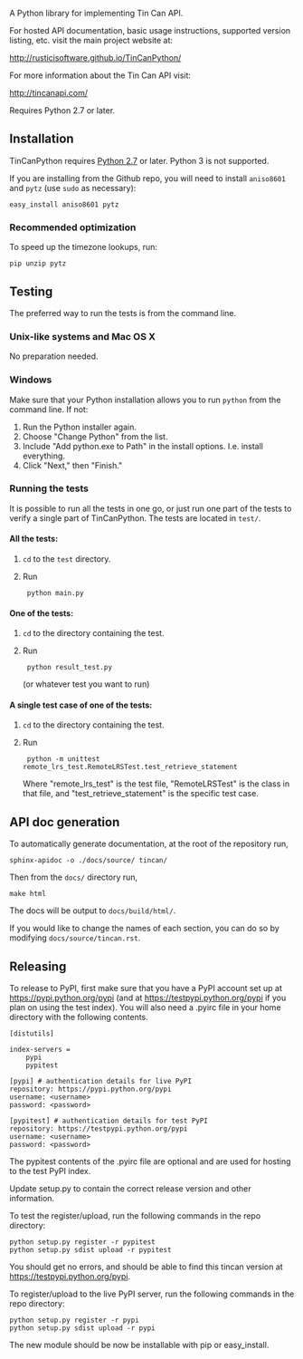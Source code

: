 A Python library for implementing Tin Can API.

For hosted API documentation, basic usage instructions, supported version listing, etc. visit the main project website at:

<http://rusticisoftware.github.io/TinCanPython/>

For more information about the Tin Can API visit:

<http://tincanapi.com/>

Requires Python 2.7 or later.

## Installation
TinCanPython requires [Python 2.7](https://www.python.org/downloads/) or later. Python 3 is not supported.

If you are installing from the Github repo, you will need to install `aniso8601` and `pytz` (use `sudo` as necessary):

    easy_install aniso8601 pytz

### Recommended optimization
To speed up the timezone lookups, run:

    pip unzip pytz

## Testing
The preferred way to run the tests is from the command line.

### Unix-like systems and Mac OS X
No preparation needed.

### Windows
Make sure that your Python installation allows you to run `python` from the command line. If not:

1. Run the Python installer again.
2. Choose "Change Python" from the list.
3. Include "Add python.exe to Path" in the install options. I.e. install everything.
4. Click "Next," then "Finish."

### Running the tests
It is possible to run all the tests in one go, or just run one part of the tests to verify a single part of TinCanPython. The tests are located in `test/`.

#### All the tests:
1. `cd` to the `test` directory.
2. Run

        python main.py

#### One of the tests:
1. `cd` to the directory containing the test.
2. Run

        python result_test.py

    (or whatever test you want to run)

#### A single test case of one of the tests:
1. `cd` to the directory containing the test.
2. Run

        python -m unittest remote_lrs_test.RemoteLRSTest.test_retrieve_statement

    Where "remote_lrs_test" is the test file, "RemoteLRSTest" is the class in that file, and "test_retrieve_statement" is the specific test case.

## API doc generation
To automatically generate documentation, at the root of the repository run,

    sphinx-apidoc -o ./docs/source/ tincan/

Then from the `docs/` directory run,

    make html

The docs will be output to `docs/build/html/`.

If you would like to change the names of each section, you can do so by modifying `docs/source/tincan.rst`.

## Releasing
To release to PyPI, first make sure that you have a PyPI account set up at https://pypi.python.org/pypi (and at
 https://testpypi.python.org/pypi if you plan on using the test index). You will also need a .pyirc file in your
 home directory with the following contents.

    [distutils]

    index-servers =
        pypi
        pypitest

    [pypi] # authentication details for live PyPI
    repository: https://pypi.python.org/pypi
    username: <username>
    password: <password>

    [pypitest] # authentication details for test PyPI
    repository: https://testpypi.python.org/pypi
    username: <username>
    password: <password>

The pypitest contents of the .pyirc file are optional and are used for hosting to the test PyPI index.

Update setup.py to contain the correct release version and other information.

To test the register/upload, run the following commands in the repo directory:

    python setup.py register -r pypitest
    python setup.py sdist upload -r pypitest

You should get no errors, and should be able to find this tincan version at https://testpypi.python.org/pypi.

To register/upload to the live PyPI server, run the following commands in the repo directory:

    python setup.py register -r pypi
    python setup.py sdist upload -r pypi

The new module should be now be installable with pip or easy_install.

